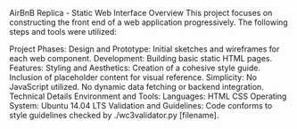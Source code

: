 AirBnB Replica - Static Web Interface
Overview
This project focuses on constructing the front end of a web application progressively. The following steps and tools were utilized:

Project Phases:
Design and Prototype:
Initial sketches and wireframes for each web component.
Development:
Building basic static HTML pages.
Features:
Styling and Aesthetics:
Creation of a cohesive style guide.
Inclusion of placeholder content for visual reference.
Simplicity:
No JavaScript utilized.
No dynamic data fetching or backend integration.
Technical Details
Environment and Tools:
Languages:
HTML
CSS
Operating System:
Ubuntu 14.04 LTS
Validation and Guidelines:
Code conforms to style guidelines checked by ./wc3validator.py [filename].

